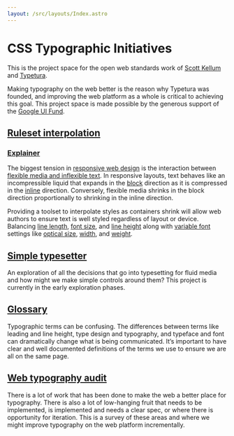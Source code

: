 ```yaml
---
layout: /src/layouts/Index.astro
---
```


<!-- @format -->

# CSS Typographic Initiatives

This is the project space for the open web standards work of [Scott Kellum](https://scottkellum.com) and [Typetura](https://typetura.com).

Making typography on the web better is the reason why Typetura was founded, and improving the web platform as a whole is critical to achieving this goal. This project space is made possible by the generous support of the [Google UI Fund](https://web.dev/ui-fund/).

## [Ruleset interpolation](ruleset-interpolation)

### [Explainer](ruleset-interpolation/explainer)

The biggest tension in [responsive web design](glossary/#responsive-web-design) is the interaction between [flexible media and inflexible text](https://frankchimero.com/blog/2015/the-webs-grain/). In responsive layouts, text behaves like an incompressible liquid that expands in the [block](glossary/#block) direction as it is compressed in the [inline](glossary/#inline) direction. Conversely, flexible media shrinks in the block direction proportionally to shrinking in the inline direction.

Providing a toolset to interpolate styles as containers shrink will allow web authors to ensure text is well styled regardless of layout or device. Balancing [line length](glossary/#measure), [font size](glossary/#font-size), and [line height](glossary/#line-height) along with [variable font](glossary/#variable-font) settings like [optical size](glossary/#optical-size), [width](glossary/#width), and [weight](glossary/#weight).

## [Simple typesetter](simple-typesetter)

An exploration of all the decisions that go into typesetting for fluid media and how might we make simple controls around them? This project is currently in the early exploration phases.

## [Glossary](glossary)

Typographic terms can be confusing. The differences between terms like leading and line height, type design and typography, and typeface and font can dramatically change what is being communicated. It’s important to have clear and well documented definitions of the terms we use to ensure we are all on the same page.

## [Web typography audit](typography-audit)

There is a lot of work that has been done to make the web a better place for typography. There is also a lot of low-hanging fruit that needs to be implemented, is implemented and needs a clear spec, or where there is opportunity for iteration. This is a survey of these areas and where we might improve typography on the web platform incrementally.

